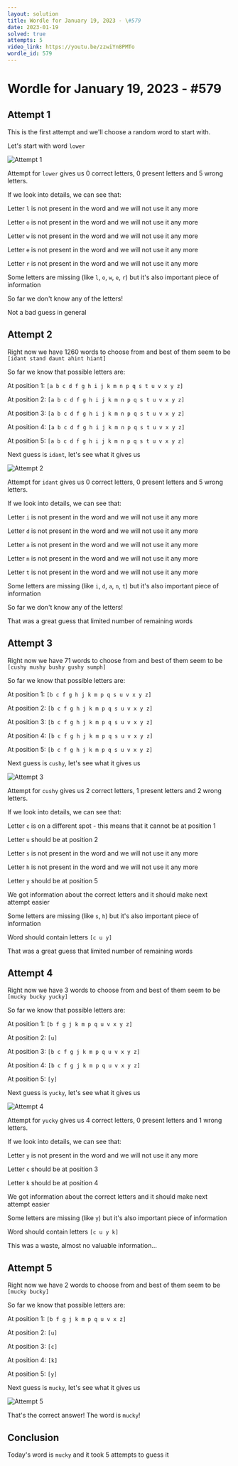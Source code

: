 ```yaml
---
layout: solution
title: Wordle for January 19, 2023 - \#579
date: 2023-01-19
solved: true
attempts: 5
video_link: https://youtu.be/zzwiYn8PMTo
wordle_id: 579
---
```


# Wordle for January 19, 2023 - \#579

## Attempt 1

This is the first attempt and we'll choose a random word to start with.

Let's start with word `lower`

![Attempt 1](2023-01-19/attempt-1.png)

Attempt for `lower` gives us 0 correct letters, 0 present letters and 5 wrong letters.

If we look into details, we can see that:

Letter `l` is not present in the word and we will not use it any more

Letter `o` is not present in the word and we will not use it any more

Letter `w` is not present in the word and we will not use it any more

Letter `e` is not present in the word and we will not use it any more

Letter `r` is not present in the word and we will not use it any more

Some letters are missing (like `l`, `o`, `w`, `e`, `r`) but it's also important piece of information

So far we don't know any of the letters!

Not a bad guess in general



## Attempt 2

Right now we have 1260 words to choose from and best of them seem to be `[idant stand daunt ahint hiant]`

So far we know that possible letters are:

At position 1: `[a b c d f g h i j k m n p q s t u v x y z]`

At position 2: `[a b c d f g h i j k m n p q s t u v x y z]`

At position 3: `[a b c d f g h i j k m n p q s t u v x y z]`

At position 4: `[a b c d f g h i j k m n p q s t u v x y z]`

At position 5: `[a b c d f g h i j k m n p q s t u v x y z]`

Next guess is `idant`, let's see what it gives us

![Attempt 2](2023-01-19/attempt-2.png)

Attempt for `idant` gives us 0 correct letters, 0 present letters and 5 wrong letters.

If we look into details, we can see that:

Letter `i` is not present in the word and we will not use it any more

Letter `d` is not present in the word and we will not use it any more

Letter `a` is not present in the word and we will not use it any more

Letter `n` is not present in the word and we will not use it any more

Letter `t` is not present in the word and we will not use it any more

Some letters are missing (like `i`, `d`, `a`, `n`, `t`) but it's also important piece of information

So far we don't know any of the letters!

That was a great guess that limited number of remaining words



## Attempt 3

Right now we have 71 words to choose from and best of them seem to be `[cushy mushy bushy gushy sumph]`

So far we know that possible letters are:

At position 1: `[b c f g h j k m p q s u v x y z]`

At position 2: `[b c f g h j k m p q s u v x y z]`

At position 3: `[b c f g h j k m p q s u v x y z]`

At position 4: `[b c f g h j k m p q s u v x y z]`

At position 5: `[b c f g h j k m p q s u v x y z]`

Next guess is `cushy`, let's see what it gives us

![Attempt 3](2023-01-19/attempt-3.png)

Attempt for `cushy` gives us 2 correct letters, 1 present letters and 2 wrong letters.

If we look into details, we can see that:

Letter `c` is on a different spot - this means that it cannot be at position 1

Letter `u` should be at position 2

Letter `s` is not present in the word and we will not use it any more

Letter `h` is not present in the word and we will not use it any more

Letter `y` should be at position 5

We got information about the correct letters and it should make next attempt easier

Some letters are missing (like `s`, `h`) but it's also important piece of information

Word should contain letters `[c u y]`

That was a great guess that limited number of remaining words



## Attempt 4

Right now we have 3 words to choose from and best of them seem to be `[mucky bucky yucky]`

So far we know that possible letters are:

At position 1: `[b f g j k m p q u v x y z]`

At position 2: `[u]`

At position 3: `[b c f g j k m p q u v x y z]`

At position 4: `[b c f g j k m p q u v x y z]`

At position 5: `[y]`

Next guess is `yucky`, let's see what it gives us

![Attempt 4](2023-01-19/attempt-4.png)

Attempt for `yucky` gives us 4 correct letters, 0 present letters and 1 wrong letters.

If we look into details, we can see that:

Letter `y` is not present in the word and we will not use it any more

Letter `c` should be at position 3

Letter `k` should be at position 4

We got information about the correct letters and it should make next attempt easier

Some letters are missing (like `y`) but it's also important piece of information

Word should contain letters `[c u y k]`

This was a waste, almost no valuable information...



## Attempt 5

Right now we have 2 words to choose from and best of them seem to be `[mucky bucky]`

So far we know that possible letters are:

At position 1: `[b f g j k m p q u v x z]`

At position 2: `[u]`

At position 3: `[c]`

At position 4: `[k]`

At position 5: `[y]`

Next guess is `mucky`, let's see what it gives us

![Attempt 5](2023-01-19/attempt-5.png)

That's the correct answer! The word is `mucky`!

## Conclusion

Today's word is `mucky` and it took 5 attempts to guess it

